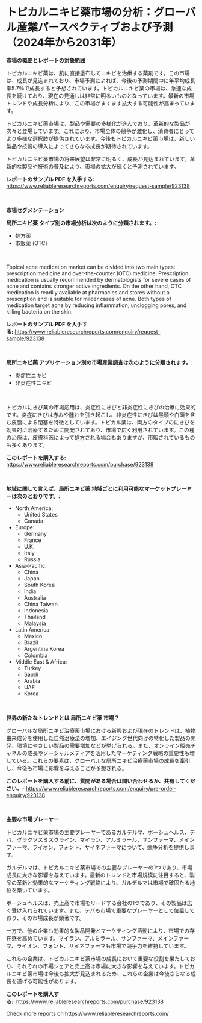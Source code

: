 <p><h1>トピカルニキビ薬市場の分析：グローバル産業パースペクティブおよび予測（2024年から2031年）</h1></p><p><strong>市場の概要とレポートの対象範囲</strong></p>
<p><p>トピカルニキビ薬は、肌に直接塗布してニキビを治療する薬剤です。この市場は、成長が見込まれており、市場予測によれば、今後の予測期間中に年平均成長率5.7％で成長すると予想されています。トピカルニキビ薬の市場は、急速な成長を続けており、現在の見通しは非常に明るいものとなっています。最新の市場トレンドや成長分析により、この市場がますます拡大する可能性が高まっています。</p><p>トピカルニキビ薬市場は、製品や需要の多様化が進んでおり、革新的な製品が次々と登場しています。これにより、市場全体の競争が激化し、消費者にとってより多様な選択肢が提供されています。今後もトピカルニキビ薬市場は、新しい製品や技術の導入によってさらなる成長が期待されています。</p><p>トピカルニキビ薬市場の将来展望は非常に明るく、成長が見込まれています。革新的な製品や技術の普及により、市場の拡大が続くと予測されています。</p></p>
<p><strong>レポートのサンプル PDF を入手する:</strong> <a href="https://www.reliableresearchreports.com/enquiry/request-sample/923138">https://www.reliableresearchreports.com/enquiry/request-sample/923138</a></p>
<p>&nbsp;</p>
<p><strong>市場セグメンテーション</strong></p>
<p><strong>局所ニキビ薬 タイプ別の市場分析は次のように分類されます。:</strong></p>
<p><ul><li>処方薬</li><li>市販薬 (OTC)</li></ul></p>
<p>&nbsp;</p>
<p><p>Topical acne medication market can be divided into two main types: prescription medicine and over-the-counter (OTC) medicine. Prescription medication is usually recommended by dermatologists for severe cases of acne and contains stronger active ingredients. On the other hand, OTC medication is readily available at pharmacies and stores without a prescription and is suitable for milder cases of acne. Both types of medication target acne by reducing inflammation, unclogging pores, and killing bacteria on the skin.</p></p>
<p><strong>レポートのサンプル PDF を入手する:</strong>&nbsp;<a href="https://www.reliableresearchreports.com/enquiry/request-sample/923138">https://www.reliableresearchreports.com/enquiry/request-sample/923138</a></p>
<p>&nbsp;</p>
<p><strong> 局所ニキビ薬 アプリケーション別の市場産業調査は次のように分類されます。:</strong></p>
<p><ul><li>炎症性ニキビ</li><li>非炎症性ニキビ</li></ul></p>
<p>&nbsp;</p>
<p><p>トピカルにきび薬の市場応用は、炎症性にきびと非炎症性にきびの治療に効果的です。炎症にきびは赤みや腫れを引き起こし、非炎症性にきびは黒頭や白頭を含む皮脂による閉塞を特徴としています。トピカル薬は、両方のタイプのにきびを効果的に治療するために開発されており、市場で広く利用されています。この種の治療は、皮膚科医によって処方される場合もありますが、市販されているものも多くあります。</p></p>
<p><strong>このレポートを購入する:</strong>&nbsp; <a href="https://www.reliableresearchreports.com/purchase/923138">https://www.reliableresearchreports.com/purchase/923138</a></p>
<p>&nbsp;</p>
<p><strong>地域に関して言えば、局所ニキビ薬 地域ごとに利用可能なマーケットプレーヤーは次のとおりです。:</strong></p>
<p><ul>
    <li>
        North America:
        <ul>
            <li>United States</li>
            <li>Canada</li>
        </ul>
    </li>
    <li>
        Europe:
        <ul>
            <li>Germany</li>
            <li>France</li>
            <li>U.K.</li>
            <li>Italy</li>
            <li>Russia</li>
        </ul>
    </li>
    <li>
        Asia-Pacific:
        <ul>
            <li>China</li>
            <li>Japan</li>
            <li>South Korea</li>
            <li>India</li>
            <li>Australia</li>
            <li>China Taiwan</li>
            <li>Indonesia</li>
            <li>Thailand</li>
            <li>Malaysia</li>
        </ul>
    </li>
    <li>
        Latin America:
        <ul>
            <li>Mexico</li>
            <li>Brazil</li>
            <li>Argentina Korea</li>
            <li>Colombia</li>
        </ul>
    </li>
    <li>
        Middle East & Africa:
        <ul>
            <li>Turkey</li>
            <li>Saudi</li>
            <li>Arabia</li>
            <li>UAE</li>
            <li>Korea</li>
        </ul>
    </li>
    </ul></p>
<p>&nbsp;</p>
<p><strong>世界の新たなトレンドとは 局所ニキビ薬 市場？</strong></p>
<p><p>グローバルな局所ニキビ治療薬市場における新興および現在のトレンドは、植物由来成分を使用した自然治療法の増加、エイジング世代向けの特化した製品の開発、環境にやさしい製品の需要増加などが挙げられる。また、オンライン販売チャネルの成長やソーシャルメディアを活用したマーケティング戦略の重要性も増している。これらの要素は、グローバルな局所ニキビ治療薬市場の成長を牽引し、今後も市場に影響を与えることが予想される。</p></p>
<p><strong>このレポートを購入する前に、質問がある場合は問い合わせるか、共有してください。</strong>- <a href="https://www.reliableresearchreports.com/enquiry/pre-order-enquiry/923138">https://www.reliableresearchreports.com/enquiry/pre-order-enquiry/923138</a></p>
<p>&nbsp;</p>
<p><strong>主要な市場プレーヤー</strong></p>
<p><p>トピカルニキビ薬市場の主要プレーヤーであるガルデルマ、ボーシュヘルス、テバ、グラクソスミスクライン、マイラン、アルミラール、サンファーマ、メインファーマ、ライオン、フォント、サイネファーマについて、競争分析を提供します。 </p><p>ガルデルマは、トピカルニキビ薬市場での主要なプレーヤーの1つであり、市場成長に大きな影響を与えています。最新のトレンドと市場規模に注目すると、製品の革新と効果的なマーケティング戦略により、ガルデルマは市場で確固たる地位を築いています。 </p><p>ボーシュヘルスは、売上高で市場をリードする会社の1つであり、その製品は広く受け入れられています。また、テバも市場で重要なプレーヤーとして位置しており、その市場成長が顕著です。 </p><p>一方で、他の企業も効果的な製品開発とマーケティング活動により、市場での存在感を高めています。マイラン、アルミラール、サンファーマ、メインファーマ、ライオン、フォント、サイネファーマも市場で競争力を維持しています。 </p><p>これらの企業は、トピカルニキビ薬市場の成長において重要な役割を果たしており、それぞれの市場シェアと売上高は市場に大きな影響を与えています。トピカルニキビ薬市場は今後も拡大が見込まれるため、これらの企業は今後さらなる成長を遂げる可能性があります。</p></p>
<p><strong>このレポートを購入する:</strong>&nbsp;&nbsp;<a href="https://www.reliableresearchreports.com/purchase/923138">https://www.reliableresearchreports.com/purchase/923138</a></p>
<p>Check more reports on https://www.reliableresearchreports.com/</p>